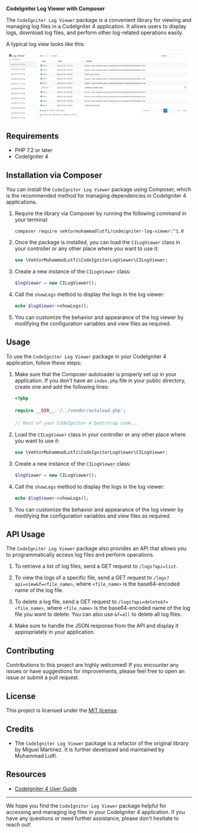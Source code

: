 **CodeIgniter Log Viewer with Composer**

The `CodeIgniter Log Viewer` package is a convenient library for viewing and managing log files in a CodeIgniter 4 application. It allows users to display logs, download log files, and perform other log-related operations easily.

A typical log view looks like this:

![sample.png](sample.png)

## Requirements

- PHP 7.2 or later
- CodeIgniter 4

## Installation via Composer

You can install the `CodeIgniter Log Viewer` package using Composer, which is the recommended method for managing dependencies in CodeIgniter 4 applications.

1. Require the library via Composer by running the following command in your terminal:

   ```
   composer require vektormuhammadlutfi/codeigniter-log-viewer:^1.0
   ```

2. Once the package is installed, you can load the `CILogViewer` class in your controller or any other place where you want to use it:

   ```php
   use \VektorMuhammadLutfi\CodeIgniterLogViewer\CILogViewer;
   ```

3. Create a new instance of the `CILogViewer` class:

   ```php
   $logViewer = new CILogViewer();
   ```

4. Call the `showLogs` method to display the logs in the log viewer:

   ```php
   echo $logViewer->showLogs();
   ```

5. You can customize the behavior and appearance of the log viewer by modifying the configuration variables and view files as required.

## Usage

To use the `CodeIgniter Log Viewer` package in your CodeIgniter 4 application, follow these steps:

1. Make sure that the Composer autoloader is properly set up in your application. If you don't have an `index.php` file in your public directory, create one and add the following lines:

   ```php
   <?php

   require __DIR__.'/../vendor/autoload.php';

   // Rest of your CodeIgniter 4 bootstrap code...
   ```

2. Load the `CILogViewer` class in your controller or any other place where you want to use it:

   ```php
   use \VektorMuhammadLutfi\CodeIgniterLogViewer\CILogViewer;
   ```

3. Create a new instance of the `CILogViewer` class:

   ```php
   $logViewer = new CILogViewer();
   ```

4. Call the `showLogs` method to display the logs in the log viewer:

   ```php
   echo $logViewer->showLogs();
   ```

5. You can customize the behavior and appearance of the log viewer by modifying the configuration variables and view files as required.

## API Usage

The `CodeIgniter Log Viewer` package also provides an API that allows you to programmatically access log files and perform operations.

1. To retrieve a list of log files, send a GET request to `/logs?api=list`.

2. To view the logs of a specific file, send a GET request to `/logs?api=view&f=<file_name>`, where `<file_name>` is the base64-encoded name of the log file.

3. To delete a log file, send a GET request to `/logs?api=delete&f=<file_name>`, where `<file_name>` is the base64-encoded name of the log file you want to delete. You can also use `&f=all` to delete all log files.

4. Make sure to handle the JSON response from the API and display it appropriately in your application.

## Contributing

Contributions to this project are highly welcomed! If you encounter any issues or have suggestions for improvements, please feel free to open an issue or submit a pull request.

## License

This project is licensed under the [MIT license](https://opensource.org/licenses/MIT).

## Credits

- The `CodeIgniter Log Viewer` package is a refactor of the original library by Miguel Martinez. It is further developed and maintained by Muhammad Lutfi.

## Resources

- [CodeIgniter 4 User Guide](https://codeigniter.com/user_guide/index.html)

---

We hope you find the `CodeIgniter Log Viewer` package helpful for accessing and managing log files in your CodeIgniter 4 application. If you have any questions or need further assistance, please don't hesitate to reach out!
